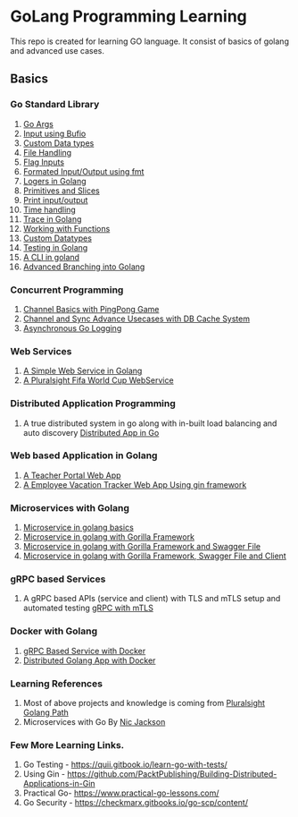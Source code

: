# GoLang Programming Learning
This repo is created for learning GO language. It consist of basics of golang and advanced use cases.

## Basics

### Go Standard Library
1. [Go Args ](gostandard_libs/args_demo)
2. [Input using Bufio](gostandard_libs/bufio_demo)
3. [Custom Data types](gostandard_libs/custom_type)
4. [File Handling](gostandard_libs/filemaker_demo)
5. [Flag Inputs](gostandard_libs/flag_demo)
6. [Formated Input/Output using fmt](gostandard_libs/fmt_demo)
7. [Logers in Golang](gostandard_libs/loger_demo)
8. [Primitives and Slices](gostandard_libs/others_demo)
9. [Print input/output](gostandard_libs/print_demo)
10. [Time handling](gostandard_libs/time_demo)
11. [Trace in Golang](gostandard_libs/trace_demo)
12. [Working with Functions](functions)
13. [Custom Datatypes](customdatatypes)
14. [Testing in Golang](testinggolang)
15. [A CLI in goland](pluralsight_projects/golang-personal-budget-cli)
16. [Advanced Branching into Golang](pluralsight_projects/golang-advanced-branching)

### Concurrent Programming
1. [Channel Basics with PingPong Game](pingpong)
2. [Channel and Sync Advance Usecases with DB Cache System](concurrentprogram)
3. [Asynchronous Go Logging](golang-async-logging-library)

### Web Services
1. [A Simple Web Service in Golang](webservice)
2. [A Pluralsight Fifa World Cup WebService](pluralsight_projects/golang-fifa-world-cup-web-service)

### Distributed Application Programming
1. A true distributed system in go along with in-built load balancing and auto discovery [Distributed App in Go](distributedapp)

### Web based Application in Golang
1. [A Teacher Portal Web App](distributedapp/teacherportal)
2. [A Employee Vacation Tracker Web App Using gin framework](ginframeworkdemo)

### Microservices with Golang
1. [Microservice in golang basics](microservices/product-api)
2. [Microservice in golang with Gorilla Framework](microservices/product-api-gorilla)
3. [Microservice in golang with Gorilla Framework and Swagger File](microservices/product-api-withswagger)
4. [Microservice in golang with Gorilla Framework, Swagger File and Client](microservices/product-api-withswagger-client)



### gRPC based Services
1. A gRPC based APIs (service and client) with TLS and mTLS setup and automated testing [gRPC with mTLS](grpcdemo)

### Docker with Golang
1. [gRPC Based Service with Docker](grpcdemo)
2. [Distributed Golang App with Docker](distributedappdocker)

### Learning References
1. Most of above projects and knowledge is coming from [Pluralsight Golang Path](https://app.pluralsight.com/paths/skills/go-core-language)
2. Microservices with Go By [Nic Jackson](https://youtu.be/VzBGi_n65iU)

### Few More Learning Links.
1. Go Testing - https://quii.gitbook.io/learn-go-with-tests/
2. Using Gin - https://github.com/PacktPublishing/Building-Distributed-Applications-in-Gin
3. Practical Go-  https://www.practical-go-lessons.com/
4. Go Security - https://checkmarx.gitbooks.io/go-scp/content/
